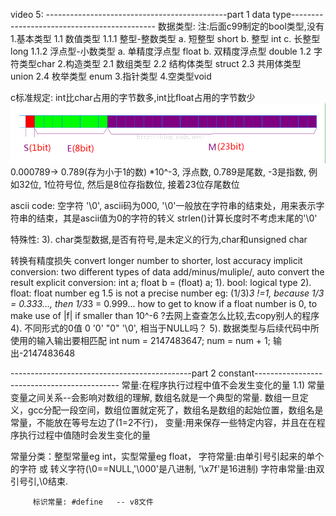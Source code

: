 video 5:
---------------------------------------------part 1 data type--------------------------------------------
数据类型:
  注:后面c99制定的bool类型,没有
1.基本类型
  1.1 数值类型
    1.1.1 整型-整数类型
        a. 短整型 short
        b. 整型 int
        c. 长整型 long
    1.1.2 浮点型-小数类型
        a. 单精度浮点型 float
        b. 双精度浮点型 double
  1.2 字符类型char
2.构造类型
    2.1 数组类型
    2.2 结构体类型 struct
    2.3 共用体类型 union
    2.4 枚举类型 enum
3.指针类型
4.空类型void

c标准规定: int比char占用的字节数多,int比float占用的字节数少
![image](https://github.com/jimyokl/lihuiqin/blob/main/media/float%E6%B5%AE%E7%82%B9%E6%95%B0%E5%86%85%E5%AD%98%E5%AD%98%E6%94%BE.png)
0.000789-> 0.789(存为小于1的数) *10^-3, 浮点数, 0.789是尾数, -3是指数, 例如32位, 1位符号位, 然后是8位存指数位, 接着23位存尾数位

ascii code:
空字符 '\0', ascii码为000,
'\0'一般放在字符串的结束处，用来表示字符串的结束，其是ascii值为0的字符的转义
strlen()计算长度时不考虑末尾的'\0'

特殊性:
 3). char类型数据,是否有符号,是未定义的行为,char和unsigned char

 转换有精度损失
    convert longer number to shorter, lost accuracy
    implicit conversion: two different types of data add/minus/muliple/, auto convert the result 
    explicit conversion: int a; float b = (float) a;
 1). bool:
    logical type
 2). float:
    float number eg 1.5 is not a precise number
    eg: (1/3)*3 !=1, because 1/3 = 0.333..., then 1/3*3 = 0.999...
    how to get to know if a float number is 0, to make use of |f| if smaller than 10^-6
    ?去网上查查怎么比较,去copy别人的程序
 4). 不同形式的0值
   0
   '0'
   "0"
   '\0', 相当于NULL吗？
 5). 数据类型与后续代码中所使用的输入输出要相匹配
  int num = 2147483647; num = num + 1; 输出-2147483648

---------------------------------------------part 2 constant--------------------------------------------
常量:在程序执行过程中值不会发生变化的量
1.1) 常量变量之间关系--会影响对数组的理解, 数组名就是一个典型的常量.
      数组一旦定义，gcc分配一段空间，数组位置就定死了，数组名是数组的起始位置，数组名是常量，不能放在等号左边了(1=2不行)，
变量:用来保存一些特定内容，并且在在程序执行过程中值随时会发生变化的量

常量分类：整型常量eg int，实型常量eg float，
         字符常量:由单引号引起来的单个的字符 或 转义字符(\0==NULL,'\000'是八进制, '\x7f'是16进制)
         字符串常量:由双引号引,\0结束. 

         标识常量: #define   -- v8文件